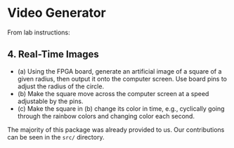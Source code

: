 # Video Generator
From lab instructions:
## 4. Real-Time Images
- (a) Using the FPGA board, generate an artificial image of a square of a given radius, then output it onto the computer screen. Use board pins to adjust the radius of the circle.
- (b) Make the square move across the computer screen at a speed adjustable by the pins.
- (c) Make the square in (b) change its color in time, e.g., cyclically going through the rainbow colors and changing color each second.

The majority of this package was already provided to us. Our contributions can be seen in the `src/` directory.
